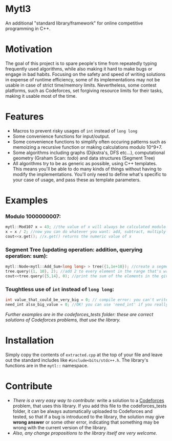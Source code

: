 # Mytl3
An additional "standard library/framework" for online competitive programming in C++.
# Motivation
The goal of this project is to spare people's time from repeatedly typing frequently used algorithms, while also making it hard to make bugs or engage in bad habits. Focusing on the safety and speed of writing solutions in expense of runtime efficiency, some of its implementations may not be usable in case of strict time/memory limits. Nevertheless, some contest platforms, such as Codeforces, set forgiving resource limits for their tasks, making it usable most of the time.
# Features
- Macros to prevent risky usages of `int` instead of `long long`
- Some convenience functions for input/output.
- Some convenience functions to simplify often occuring patterns such as memoizing a recursive function or making calculations modulo 10^9+7.
- Some algorithms including graphs (Dijkstra's, DFS etc...), computational geometry (Graham Scan: *todo*) and data structures (Segment Tree)
- All algorithms try to be as generic as possible, using C++ templates. This means you'll be able to do many kinds of things without having to modify the implementations. You'll only need to define what's specific to your case of usage, and pass these as template parameters.

# Examples
### Modulo 1000000007:
```C++
mytl::Mod107 x = 43; //the value of x will always be calculated modulo 1000000007
x = x / 2; //now you can do whatever you want: add, subtract, multiply or divide
cout<<x.get(); //x.get() returns the numeric value of x
```
### Segment Tree (updating operation: addition, querying operation: sum):
```C++
mytl::Node<mytl::Add_Sum<long long> > tree({1,1e+10}); //create a segment tree with 10^10 elements
tree.query({1, 10}, 2); //add 2 to every element in the range that's written in the curly brackets
cout<<tree.query({5,14}, 0); //print the sum of the elements in the given range
```
### Toughtless use of `int` instead of `long long`:
```C++
int value_that_could_be_very_big = 0; // compile error: you can't write 'int' in your program
need_int also_big_value = 0; //OK! you can use 'need_int' if you really need int's
```
*Further examples are in the codeforces_tests folder: these are correct solutions of Codeforces problems, that use the library.*
# Installation
Simply copy the contents of `extracted.cpp` at the top of your file and leave out the standard includes like ```#include<bits/stdc++.h```. The library's functions are in the `mytl::` namespace.
# Contribute
- *There is a very easy way to contribute*: write a solution to a [Codeforces](http://codeforces.com/) problem, that uses this library. If you add this file to the codeforces_tests folder, it can be always automatically uploaded to Codeforces and tested, so that if a bug is introduced to the library, the solution may give **wrong answer** or some other error, indicating that something may be wrong with the current version of the library.
- *Also, any change propositions to the library itself are very welcome.*
